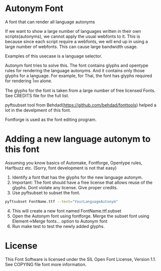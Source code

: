 Autonym Font
===========

A font that can render all language autonyms

If we want to show a large number of languages written in their own 
scripts(autonyms), we cannot apply the usual webfonts to it. This is because
since each script require a webfonts, we will end up in using a large number
of webfonts. This can cause large bandwidth usage.

Examples of this usecase is a language selector.

Autonym font tries to solve this. The font contains glyphs and opentype rules
for rendering the language autonyms. And it contains only those glyphs for a
language. For example, for Thai, the font has glyphs required for rendering ไทย 
alone.

The glyphs for the font is taken from a large number of free licensed Fonts.
See CREDITS file for the full list.

pyftsubset tool from Behdad(https://github.com/behdad/fonttools) helped a lot
in the develpment of this font.

Fontforge is used as the font editing program.

Adding a new language autonym to this font
=====================================
Assuming you know basics of Automake, Fontforge, Opentype rules, Harfbuzz etc.
(Sorry, font development is not that easy)

1. Identify a font that has the glyphs for the new language autonym.
2. Important: The font should have a free license that allows reuse of the
glyphs. Dont violate any license. Give proper credits.
3. Use pyftsubset to subset the font.
```bash
pyftsubset FontName.ttf --text="YourLanguageAutonym"
```
4. This will create a new font named FontName.ttf.subset
5. Open the Autonym font using fontforge. Merge the subset font using
Element->Merge fonts... option to Autonym font
6. Run make test to test the newly added glyphs.

License
======

This Font Software is licensed under the SIL Open Font License, Version 1.1.
See COPYING file font more information.


